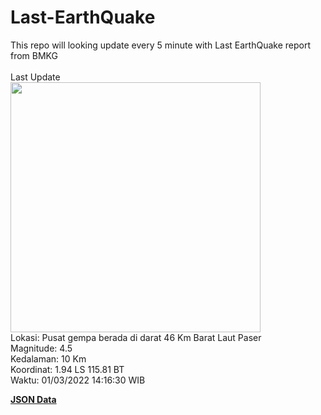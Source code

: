 # Last-EarthQuake
This repo will looking update every 5 minute with Last EarthQuake report from BMKG
<br>
<br>
Last Update
<br>
<img src="https://ews.bmkg.go.id/TEWS/data/20220301141630.mmi.jpg" width="400"/>
<br>
Lokasi: Pusat gempa berada di darat 46 Km Barat Laut Paser <br>
Magnitude: 4.5 <br>
Kedalaman: 10 Km <br>
Koordinat: 1.94 LS 115.81 BT <br>
Waktu: 01/03/2022 14:16:30 WIB <br>

<a href="./data/data.json">**JSON Data**</a>
